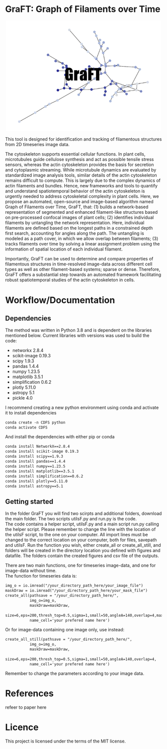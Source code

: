 # GraFT: Graph of Filaments over Time
<!--![alt text](https://github.com/Oesterlund/GraFT/blob/main/GraFt_logo.png) -->
<p align="center">
   <img src="https://github.com/Oesterlund/GraFT/blob/main/GraFT_logo.png" alt="alt text" width="500">
</p>


This tool is designed for identification and tracking of filamentous structures from 2D timeseries image data.

The cytoskeleton supports essential cellular functions. In plant cells, microtubules guide cellulose synthesis and act as possible tensile stress sensors, whereas the actin cytoskeleton provides the basis for secretion and cytoplasmic streaming. While microtubule dynamics are evaluated by standardized image analysis tools, similar details of the actin cytoskeleton remains difficult to compute. This is largely due to the complex dynamics of actin filaments and bundles. Hence, new frameworks and tools to quantify and understand spatiotemporal behavior of the actin cytoskeleton is urgently needed to address cytoskeletal complexity in plant cells.
Here, we propose an automated, open-source and image-based algorithm named Graph of Filaments over Time, GraFT, that: (1) builds a network-based representation of segmented and enhanced filament-like structures based on pre-processed confocal images of plant cells; (2) identifies individual filaments by untangling the network representation. Here, individual filaments are defined based on the longest paths in a constrained depth first search, accounting for angles along the path. The untangling is modeled as a path cover, in which we allow overlap between filaments; (3) tracks filaments over time by solving a linear assignment problem using the information of spatial location of each individual filament. 

Importantly, GraFT can be used to determine and compare properties of filamentous structures in time-resolved image-data across different cell types as well as other filament-based systems; sparse or dense. Therefore, GraFT offers a substantial step towards an automated framework facilitating robust spatiotemporal studies of the actin cytoskeleton in cells. 

# Workflow/Documentation

## Dependencies
The method was written in Python 3.8 and is dependent on the libraries mentioned below.
Current libraries with versions was used to build the code:
- networkx 2.8.4
- scikit-image 0.19.3
- scipy 1.9.3
- pandas 1.4.4
- numpy 1.23.5
- matplotlib 3.5.1
- simplification 0.6.2
- plotly 5.11.0
- astropy 5.1
- pickle 4.0

I recommend creating a new python environment using conda and activate it to install dependencies
```
conda create -n CDFS python
conda activate CDFS
```
And install the dependencies with either pip or conda
```
conda install NetworkX==2.8.4
conda install scikit-image 0.19.3
conda install scipy==1.9.3
conda install pandas==1.4.4
conda install numpy==1.23.5
conda install matplotlib==3.5.1
conda install simplification==0.6.2
conda install plotly==5.11.0
conda install astropy==5.1
```

## Getting started
In the folder GraFT you will find two scirpts and additional folders, download the main folder.
The two scripts utilsF.py and run.py is the code.  
The code contains a helper script, utilsF.py and a main script run.py calling the helper script. Please remember to change the line with the location of the utilsF script, to the one on your computer.
All import lines must be changed to the correct location on your computer, both for files, savepath and utilsF.
Run the function you wish, either create_all or create_all_still, and folders will be created in the directory location you defined with figures and datafile.
The folders contain the created figures and csv file of the outputs.

There are two main functions, one for timeseries image-data, and one for image-data without time.  
The function for timeseries data is:
```
img_o = io.imread("/your_directory_path_here/your_image_file")
maskDraw = io.imread("/your_directory_path_here/your_mask_file")
create_all(pathsave = "/your_directory_path_here/",
           img_o=img_o,
           maskDraw=maskDraw,
           size=6,eps=200,thresh_top=0.5,sigma=1,small=50,angleA=140,overlap=4,max_cost=100,
           name_cell='your prefered name here')
```
Or for image-data containing one image only, use instead:
```
create_all_still(pathsave = "/your_directory_path_here/",
           img_o=img_o,
           maskDraw=maskDraw,
           size=6,eps=200,thresh_top=0.5,sigma=1,small=50,angleA=140,overlap=4,
           name_cell='your prefered name here')
```
Remember to change the parameters according to your image data.

# References
refeer to paper here

# Licence
This project is licensed under the terms of the MIT license.
